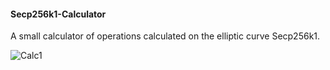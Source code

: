 #### Secp256k1-Calculator

A small calculator of operations calculated on the elliptic curve Secp256k1.

![Calc1](https://user-images.githubusercontent.com/34688939/68996640-257c1d00-089d-11ea-960b-4a55e3ef7781.png)

